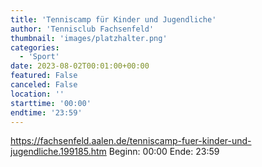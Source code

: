 ```yaml
---
title: 'Tenniscamp für Kinder und Jugendliche'
author: 'Tennisclub Fachsenfeld'
thumbnail: 'images/platzhalter.png'
categories:
  - 'Sport'
date: 2023-08-02T00:01:00+00:00
featured: False
canceled: False
location: ''
starttime: '00:00'
endtime: '23:59'
---
```

https://fachsenfeld.aalen.de/tenniscamp-fuer-kinder-und-jugendliche.199185.htm
Beginn: 00:00
 Ende: 23:59
